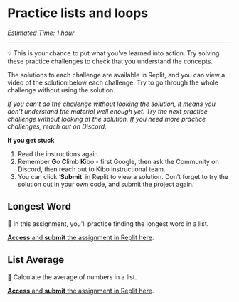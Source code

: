 # Practice lists and loops

_Estimated Time: 1 hour_

---

<aside>

💡 This is your chance to put what you’ve learned into action. Try solving these practice challenges to check that you understand the concepts.

</aside>

The solutions to each challenge are available in Replit, and you can view a video of the solution below each challenge. Try to go through the whole challenge without using the solution.

_If you can’t do the challenge without looking the solution, it means you don’t understand the material well enough yet. Try the next practice challenge without looking at the solution. If you need more practice challenges, reach out on Discord._

**If you get stuck**

1. Read the instructions again.
2. Remember **G**o **C**limb **K**ibo - first Google, then ask the Community on Discord, then reach out to Kibo instructional team.
3. You can click ‘**Submit**’ in Replit to view a solution. Don’t forget to try the solution out in your own code, and submit the project again.

## Longest Word

💬 In this assignment, you'll practice finding the longest word in a list.

<a target="_blank" href="https://replit.com/team/tk10-fpwp/P44-Longest-Word">**Access** and **submit** the assignment in Replit here</a>.

## List Average

🔢 Calculate the average of numbers in a list.

<a target="_blank" href="https://replit.com/team/tk10-fpwp/P45-List-Average">**Access** and **submit** the assignment in Replit here</a>.
